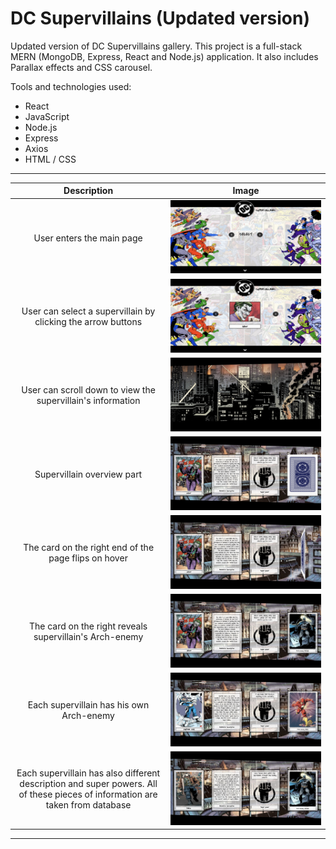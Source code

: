 # DC Supervillains (Updated version)

Updated version of DC Supervillains gallery. This project is a full-stack MERN (MongoDB, Express, React and Node.js) application. It also includes Parallax effects and CSS carousel.

Tools and technologies used:

- React
- JavaScript
- Node.js
- Express
- Axios
- HTML / CSS

---

|                                                          Description                                                          |                       Image                       |
| :---------------------------------------------------------------------------------------------------------------------------: | :-----------------------------------------------: |
|                                                   User enters the main page                                                   | ![signin](client/public/images/readme_pics/1.png) |
|                                 User can select a supervillain by clicking the arrow buttons                                  | ![signin](client/public/images/readme_pics/2.png) |
|                                  User can scroll down to view the supervillain's information                                  | ![signin](client/public/images/readme_pics/3.png) |
|                                                  Supervillain overview part                                                   | ![signin](client/public/images/readme_pics/4.png) |
|                                     The card on the right end of the page flips on hover                                      | ![signin](client/public/images/readme_pics/5.png) |
|                                    The card on the right reveals supervillain's Arch-enemy                                    | ![signin](client/public/images/readme_pics/6.png) |
|                                           Each supervillain has his own Arch-enemy                                            | ![signin](client/public/images/readme_pics/7.png) |
| Each supervillain has also different description and super powers. All of these pieces of information are taken from database | ![signin](client/public/images/readme_pics/8.png) |

---
